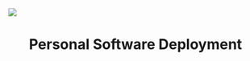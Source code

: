 <img src="https://w.wallhaven.cc/full/39/wallhaven-399z3d.jpg"/>
<h1 align="center">Personal Software Deployment</h1>
